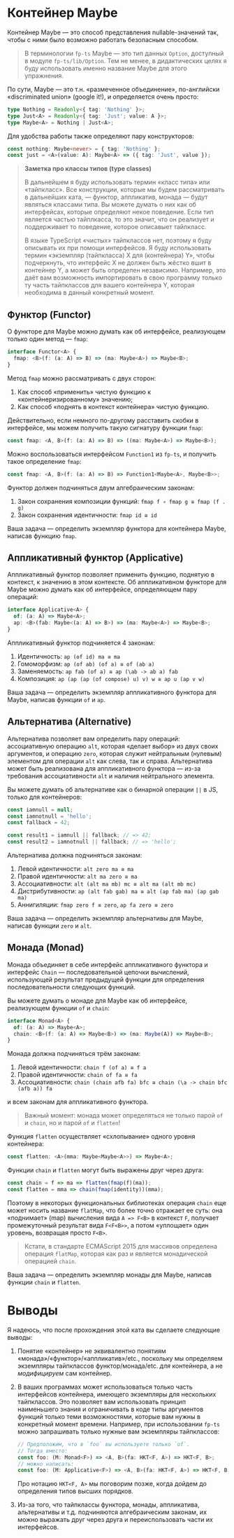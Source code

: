 # Контейнер Maybe

Контейнер Maybe — это способ представления nullable-значений так, чтобы с ними было возможно работать безопасным способом.

> В терминологии `fp-ts` Maybe — это тип данных `Option`, доступный в модуле `fp-ts/lib/Option`. Тем не менее, в дидактических целях я буду использовать именно название Maybe для этого упражнения.

По сути, Maybe — это т.н. «размеченное объединение», по-английски «discriminated union» (google it!), и определяется очень просто:

```ts
type Nothing = Readonly<{ tag: 'Nothing' }>;
type Just<A> = Readonly<{ tag: 'Just'; value: A }>;
type Maybe<A> = Nothing | Just<A>;
```

Для удобства работы также определяют пару конструкторов:

```ts
const nothing: Maybe<never> = { tag: 'Nothing' };
const just = <A>(value: A): Maybe<A> => ({ tag: 'Just', value });
```

> **Заметка про классы типов (type classes)**
> 
> В дальнейшем я буду использовать термин «класс типа» или «тайпкласс». Все конструкции, которые мы будем рассматривать в дальнейших ката, — функтор, аппликатив, монада — будут являться классами типа. Вы можете думать о них как об интерфейсах, которые определяют некое поведение. Если тип является частью тайплкасса, то это значит, что он реализует и поддерживает то поведение, которое описавыет тайпкласс. 
> 
> В языке TypeScript «чистых» тайпклассов нет, поэтому я буду описывать их при помощи интерфейсов. Я буду использовать термин «экземпляр (тайпкласса) X для (контейнера) Y», чтобы подчеркнуть, что интерфейс X не должен быть жёстко вшит в контейнер Y, а может быть определен независимо. Например, это даёт вам возможность импортировать в свою программу только ту часть тайпклассов для вашего контейнера Y, которая необходима в данный конкретный момент.

## Функтор (Functor)

О функторе для Maybe можно думать как об интерфейсе, реализующем только один метод — `fmap`:

```ts
interface Functor<A> {
  fmap: <B>(f: (a: A) => B) => (ma: Maybe<A>) => Maybe<B>;
}
```

Метод `fmap` можно рассматривать с двух сторон:
1. Как способ «применить» чистую функцию к «контейнеризированному» значению;
2. Как способ «поднять в контекст контейнера» чистую функцию.

Действительно, если немного по-другому расставить скобки в интерфейсе, мы можем получить такую сигнатуру функции `fmap`:

```ts
const fmap: <A, B>(f: (a: A) => B) => ((ma: Maybe<A>) => Maybe<B>);
```

Можно воспользоваться интерфейсом `Function1` из `fp-ts`, и получить такое определение `fmap`:

```ts
const fmap: <A, B>(f: (a: A) => B) => Function1<Maybe<A>, Maybe<B>>;
```

Функтор должен подчиняться двум алгебраическим законам:

1. Закон сохранения композиции функций: `fmap f ∘ fmap g ≅ fmap (f . g)`
2. Закон сохранения идентичности: `fmap id ≅ id`

Ваша задача — определить экземпляр функтора для контейнера Maybe, написав функцию `fmap`.

## Аппликативный функтор (Applicative)

Аппликативный функтор позволяет применить функцию, поднятую в контекст, к значению в этом контексте. Об аппликативном функторе для Maybe можно думать как об интерфейсе, определяющем пару операций:

```ts
interface Applicative<A> {
  of: (a: A) => Maybe<A>;
  ap: <B>(fab: Maybe<(a: A) => B>) => (ma: Maybe<A>) => Maybe<B>;
}
```

Аппликативный функтор подчиняется 4 законам:

1. Идентичность: `ap (of id) ma ≅ ma`
2. Гомоморфизм: `ap (of ab) (of a) ≅ of (ab a)`
3. Заменяемость: `ap fab (of a) ≅ ap (\ab -> ab a) fab`
4. Композиция: `ap (ap (ap (of compose) u) v) w ≅ ap u (ap v w)`

Ваша задача — определить экземпляр аппликативного функтора для Maybe, написав функции `of` и `ap`.

## Альтернатива (Alternative)

Альтернатива позволяет вам определить пару операций: ассоциативную операцию `alt`, которая «делает выбор» из двух своих аргументов, и операцию `zero`, которая служит нейтральным (нулевым) элементом для операции `alt` как слева, так и справа. Альтернатива может быть реализована для аппликативного функтора — из-за требования ассоциативности `alt` и наличия нейтрального элемента.

Вы можете думать об альтернативе как о бинарной операции `||` в JS, только для контейнеров:

```js
const iamnull = null;
const iamnotnull = 'hello';
const fallback = 42;

const result1 = iamnull || fallback; // => 42;
const result2 = iamnotnull || fallback; // => 'hello';
```

Альтернатива должна подчиняться законам:

1. Левой идентичности: `alt zero ma ≅ ma`
2. Правой идентичности: `alt ma zero ≅ ma`
3. Ассоциативности: `alt (alt ma mb) mc ≅ alt ma (alt mb mc)`
4. Дистрибутивности: `ap (alt fab gab) ma ≅ alt (ap fab ma) (ap gab ma)`
5. Аннигиляции: `fmap zero f ≅ zero`, `ap fa zero ≅ zero`

Ваша задача — определить экземпляр альтернативы для Maybe, написав функции `zero` и `alt`.

## Монада (Monad)

Монада объединяет в себе интерфейс аппликативного функтора и интерфейс `Chain` — последовательной цепочки вычислений, использующей результат предыдущей функции для определения последовательности следующих функций.

Вы можете думать о монаде для Maybe как об интерфейсе, реализующем функции `of` и `chain`:

```ts
interface Monad<A> {
  of: (a: A) => Maybe<A>;
  chain: <B>(f: (a: A) => Maybe<B>) => (ma: Maybe(A)) => Maybe<B>;
}
```

Монада должна подчиняться трём законам:

1. Левой идентичности: `chain f (of a) ≅ f a`
2. Правой идентичности: `chain of fa ≅ fa`
3. Ассоциативности: `chain (chain afb fa) bfc ≅ chain (\a -> chain bfc (afb a)) fa`

и всем законам для аппликативного функтора.

> Важный момент: монада может определяться не только парой `of` и `chain`, но и парой `of` и `flatten`!

Функция `flatten` осуществляет «схлопывание» одного уровня контейнера:

```ts
const flatten: <A>(mma: Maybe<Maybe<A>>) => Maybe<A>;
```

Функции `chain` и `flatten` могут быть выражены друг через друга:

```ts
const chain = f => ma => flatten(fmap(f)(ma));
const flatten = mma => chain(fmap(identity))(mma);
```

Поэтому в некоторых функциональных библиотеках операция `chain` еще может носить название `flatMap`, что более точно отражает ее суть: она «поднимает» (map) вычисления вида `A => F<B>` в контекст `F`, получает промежуточный результат вида `F<F<B>>`, а потом «уплощает» один уровень, возвращая просто `F<B>`.

> Кстати, в стандарте ECMAScript 2015 для массивов определена операция `flatMap`, которая как раз и является монадической операцией `chain`.

Ваша задача — определить экземпляр монады для Maybe, написав функции `chain` и `flatten`.

# Выводы

Я надеюсь, что после прохождения этой ката вы сделаете следующие выводы:

1. Понятие «контейнер» не эквивалентно понятиям «монада»/«функтор»/«аппликатив»/etc., поскольку мы определяем экземпляры тайпклассов функтор/монада/etc. *для* контейнера, а не *модифицируем* сам контейнер.
2. В ваших программах может использоваться только часть интерфейсов контейнера, имеющего экземпляры для нескольких тайпклассов. Это позволяет вам использовать принцип наименьшего знания и ограничивать в коде типы аргументов функций только теми возможностями, которые вам нужны в конкретный момент времени. Например, при использовании `fp-ts` можно запрашивать только нужные вам экземпляры тайпклассов:

    ```ts
    // Предположим, что в `foo` вы используете только `of`.
    // Тогда вместо:
    const foo: (M: Monad<F>) => <A, B>(fa: HKT<F, A>) => HKT<F, B>;
    // можно написать:
    const foo: (M: Applicative<F>) => <A, B>(fa: HKT<F, A>) => HKT<F, B>;
    ```

    Про нотацию `HKT<F, A>` мы поговорим позже, когда дойдем до определения типов высших порядков.
3. Из-за того, что тайпклассы функтора, монады, аппликатива, альтернативы и т.д. подчиняются алгебраическим законам, их можно выражать друг через друга и переиспользовать части их интерфейсов.
